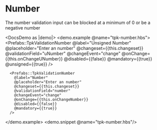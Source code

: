 # Number

The number validation input can be blocked at a minimum of 0 or be a negative number

<DocsDemo as |demo|>
  <demo.example @name="tpk-number.hbs">
      <Prefabs::TpkValidationNumber
        @label="Unsigned Number"
        @placeholder="Enter an number"
        @changeset={{this.changeset}} 
        @validationField="uNumber"
        @changeEvent="change"
        @onChange={{this.onChangeUNumber}}
        @disabled={{false}}
        @mandatory={{true}}
        @unsigned={{true}}
      />

      <Prefabs::TpkValidationNumber
        @label="Number"
        @placeholder="Enter an number"
        @changeset={{this.changeset}} 
        @validationField="number"
        @changeEvent="change"
        @onChange={{this.onChangeNumber}}
        @disabled={{false}}
        @mandatory={{true}}
      />
  </demo.example>
  <demo.snippet @name="tpk-number.hbs"/>
</DocsDemo>